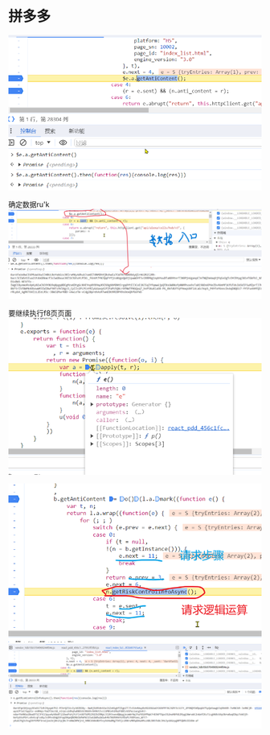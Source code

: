 
# 拼多多

![输入图片说明](/imgs/2023-12-27/vO4e28LkpSqG9PXG.png)

确定数据ru'k
![输入图片说明](/imgs/2023-12-27/xSnVc3GI2KEUqS73.png)

要继续执行f8页页面
![输入图片说明](/imgs/2023-12-27/GO6OiZugYchvr4L7.png)



![输入图片说明](/imgs/2023-12-27/CFF2PgSgb8jRiG93.png)
![输入图片说明](/imgs/2023-12-27/NWbSC9d4VrUmUL9M.png)

<!--stackedit_data:
eyJkaXNjdXNzaW9ucyI6eyJCRkFSOTVyMHBvaVV3bnRRIjp7In
N0YXJ0IjoxNzksImVuZCI6MTc5LCJ0ZXh0Ijoic3dpdGNoIn19
LCJjb21tZW50cyI6eyJLQ3N3YmxvM0kxcVVVbDZGIjp7ImRpc2
N1c3Npb25JZCI6IkJGQVI5NXIwcG9pVXdudFEiLCJzdWIiOiJn
aDoxMTI1MzExOTgiLCJ0ZXh0Ijoic3dpdGNo55So5rOVIiwiY3
JlYXRlZCI6MTcwMzY1MzIyNjQwNX19LCJoaXN0b3J5IjpbNjg0
Mjk5NDEwLC0xMjExNjc1NzI0LC02NTE1NDczODksLTY4Mzg2OD
cxOCw4MDk1OTUwNTAsLTEyMzk1ODEyNTEsLTIxNDUzNzk4NDYs
MjEzMjg0MTI5NSwxOTkzMTE1NjU2LDgwNDc5MTUwLC03ODQ1ND
k1ODAsODE4NTI1ODQwLDg0OTk1MjJdfQ==
-->